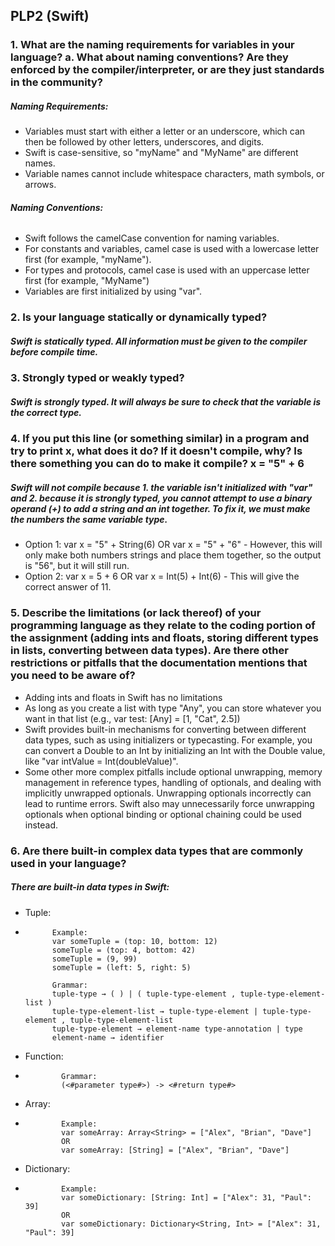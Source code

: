 ## PLP2 (Swift)

### 1. What are the naming requirements for variables in your language? a. What about naming conventions? Are they enforced by the compiler/interpreter, or are they just standards in the community?

##### Naming Requirements:
* Variables must start with either a letter or an underscore, which can then be followed by other letters, underscores, and digits. 
* Swift is case-sensitive, so "myName" and "MyName" are different names. 
* Variable names cannot include whitespace characters, math symbols, or arrows.

###### **Naming Conventions:** 
* Swift follows the camelCase convention for naming variables. 
* For constants and variables, camel case is used with a lowercase letter first (for example, "myName").
* For types and protocols, camel case is used with an uppercase letter first (for example, "MyName")
* Variables are first initialized by using "var".

### 2. Is your language statically or dynamically typed? 
##### Swift is statically typed. All information must be given to the compiler before compile time.

### 3. Strongly typed or weakly typed? 
##### Swift is strongly typed. It will always be sure to check that the variable is the correct type.

### 4. If you put this line (or something similar) in a program and try to print x, what does it do? If it doesn't compile, why? Is there something you can do to make it compile? x = "5" + 6 
##### Swift will not compile because 1. the variable isn't initialized with "var" and 2. because it is strongly typed, you cannot attempt to use a binary operand (+) to add a string and an int together. To fix it, we must make the numbers the same variable type. 
* Option 1: var x = "5" + String(6) OR var x = "5" + "6" - However, this will only make both numbers strings and place them together, so the output is "56", but it will still run.
* Option 2: var x = 5 + 6 OR var x = Int(5) + Int(6) - This will give the correct answer of 11.

### 5. Describe the limitations (or lack thereof) of your programming language as they relate to the coding portion of the assignment (adding ints and floats, storing different types in lists, converting between data types). Are there other restrictions or pitfalls that the documentation mentions that you need to be aware of? 
* Adding ints and floats in Swift has no limitations
* As long as you create a list with type "Any", you can store whatever you want in that list (e.g., var test: [Any] = [1, "Cat", 2.5])
* Swift provides built-in mechanisms for converting between different data types, such as using initializers or typecasting. For example, you can convert a Double to an Int by initializing an Int with the Double value, like "var intValue = Int(doubleValue)".
* Some other more complex pitfalls include optional unwrapping, memory management in reference types, handling of optionals, and dealing with implicitly unwrapped optionals. Unwrapping optionals incorrectly can lead to runtime errors. Swift also may unnecessarily force unwrapping optionals when optional binding or optional chaining could be used instead. 

### 6. Are there built-in complex data types that are commonly used in your language?
##### There are built-in data types in Swift:
* Tuple:
*           Example:
            var someTuple = (top: 10, bottom: 12)
            someTuple = (top: 4, bottom: 42)
            someTuple = (9, 99)
            someTuple = (left: 5, right: 5)

            Grammar:
            tuple-type → ( ) | ( tuple-type-element , tuple-type-element-list )
            tuple-type-element-list → tuple-type-element | tuple-type-element , tuple-type-element-list
            tuple-type-element → element-name type-annotation | type
            element-name → identifier
* Function:
*             Grammar:
              (<#parameter type#>) -> <#return type#>
* Array:
*             Example:
              var someArray: Array<String> = ["Alex", "Brian", "Dave"]
              OR
              var someArray: [String] = ["Alex", "Brian", "Dave"]
* Dictionary:
*             Example:
              var someDictionary: [String: Int] = ["Alex": 31, "Paul": 39]
              OR
              var someDictionary: Dictionary<String, Int> = ["Alex": 31, "Paul": 39]

